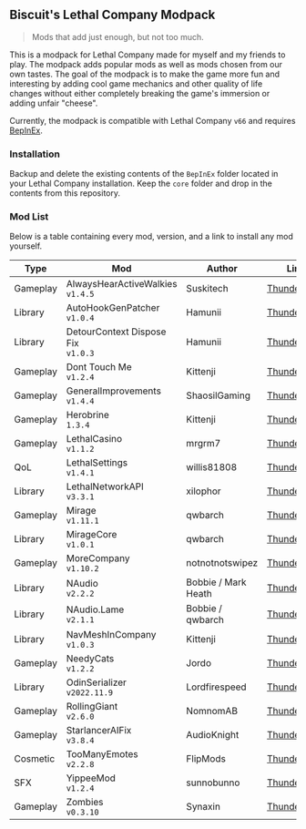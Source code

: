 ## Biscuit's Lethal Company Modpack

> Mods that add just enough, but not too much.

This is a modpack for Lethal Company made for myself and my friends to play. The modpack adds popular mods as well as
mods chosen from our own tastes. The goal of the modpack is to make the game more fun and interesting by adding cool
game mechanics and other quality of life changes without either completely breaking the game's immersion or adding
unfair "cheese".

Currently, the modpack is compatible with Lethal Company `v66` and
requires [BepInEx](https://github.com/BepInEx/BepInEx).

### Installation

Backup and delete the existing contents of the `BepInEx` folder located in your Lethal Company installation. Keep
the `core` folder and drop in the contents from this repository.

### Mod List

Below is a table containing every mod, version, and a link to install any mod yourself.

| Type     | Mod                                   | Author              | Link                                                                                          |
|----------|---------------------------------------|---------------------|-----------------------------------------------------------------------------------------------|
| Gameplay | AlwaysHearActiveWalkies<br>`v1.4.5`   | Suskitech           | [Thunderstore](https://thunderstore.io/c/lethal-company/p/Suskitech/AlwaysHearActiveWalkies/) |
| Library  | AutoHookGenPatcher<br>`v1.0.4`        | Hamunii             | [Thunderstore](https://thunderstore.io/c/lethal-company/p/Hamunii/AutoHookGenPatcher/)        |
| Library  | DetourContext Dispose Fix<br>`v1.0.3` | Hamunii             | [Thunderstore](https://thunderstore.io/c/lethal-company/p/Hamunii/DetourContext_Dispose_Fix/) |
| Gameplay | Dont Touch Me<br>`v1.2.4`             | Kittenji            | [Thunderstore](https://thunderstore.io/c/lethal-company/p/Kittenji/Dont_Touch_Me/)            |
| Gameplay | GeneralImprovements<br>`v1.4.4`       | ShaosilGaming       | [Thunderstore](https://thunderstore.io/c/lethal-company/p/ShaosilGaming/GeneralImprovements/) |
| Gameplay | Herobrine<br>`1.3.4`                  | Kittenji            | [Thunderstore](https://thunderstore.io/c/lethal-company/p/Kittenji/Herobrine/)                |
| Gameplay | LethalCasino<br>`v1.1.2`              | mrgrm7              | [Thunderstore](https://thunderstore.io/c/lethal-company/p/mrgrm7/LethalCasino/)               |
| QoL      | LethalSettings<br>`v1.4.1`            | willis81808         | [Thunderstore](https://thunderstore.io/c/lethal-company/p/willis81808/LethalSettings/)        |
| Library  | LethalNetworkAPI<br>`v3.3.1`          | xilophor            | [Thunderstore](https://thunderstore.io/c/lethal-company/p/xilophor/LethalNetworkAPI/)         |
| Gameplay | Mirage<br>`v1.11.1`                   | qwbarch             | [Thunderstore](https://thunderstore.io/c/lethal-company/p/qwbarch/Mirage/)                    |
| Library  | MirageCore<br>`v1.0.1`                | qwbarch             | [Thunderstore](https://thunderstore.io/c/lethal-company/p/qwbarch/MirageCore/)                |
| Gameplay | MoreCompany<br>`v1.10.2`              | notnotnotswipez     | [Thunderstore](https://thunderstore.io/c/lethal-company/p/notnotnotswipez/MoreCompany/)       |
| Library  | NAudio<br>`v2.2.2`                    | Bobbie / Mark Heath | [Thunderstore](https://thunderstore.io/c/lethal-company/p/Bobbie/NAudio/)                     |
| Library  | NAudio.Lame<br>`v2.1.1`               | Bobbie / qwbarch    | [Thunderstore](https://thunderstore.io/c/lethal-company/p/qwbarch/NAudioLame/)                |
| Library  | NavMeshInCompany<br>`v1.0.3`          | Kittenji            | [Thunderstore](https://thunderstore.io/c/lethal-company/p/Kittenji/NavMeshInCompany/)         |
| Gameplay | NeedyCats<br>`v1.2.2`                 | Jordo               | [Thunderstore](https://thunderstore.io/c/lethal-company/p/Jordo/NeedyCats/)                   |
| Library  | OdinSerializer<br>`v2022.11.9`        | Lordfirespeed       | [Thunderstore](https://thunderstore.io/c/lethal-company/p/Lordfirespeed/OdinSerializer/)      |
| Gameplay | RollingGiant<br>`v2.6.0`              | NomnomAB            | [Thunderstore](https://thunderstore.io/c/lethal-company/p/NomnomAB/RollingGiant/)             |
| Gameplay | StarlancerAIFix<br>`v3.8.4`           | AudioKnight         | [Thunderstore](https://thunderstore.io/c/lethal-company/p/AudioKnight/StarlancerAIFix/)       |
| Cosmetic | TooManyEmotes<br>`v2.2.8`             | FlipMods            | [Thunderstore](https://thunderstore.io/c/lethal-company/p/FlipMods/TooManyEmotes/)            |
| SFX      | YippeeMod<br>`v1.2.4`                 | sunnobunno          | [Thunderstore](https://thunderstore.io/c/lethal-company/p/sunnobunno/YippeeMod/)              |
| Gameplay | Zombies<br>`v0.3.10`                  | Synaxin             | [Thunderstore](https://thunderstore.io/c/lethal-company/p/Synaxin/Zombies/)                   |
